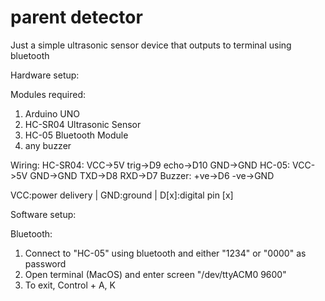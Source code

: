 # parent detector
Just a simple ultrasonic sensor device that outputs to terminal using bluetooth

Hardware setup:

Modules required:
1. Arduino UNO
2. HC-SR04 Ultrasonic Sensor
3. HC-05 Bluetooth Module
4. any buzzer

Wiring:
HC-SR04:
  VCC->5V
  trig->D9
  echo->D10
  GND->GND
HC-05:
  VCC->5V
  GND->GND
  TXD->D8
  RXD->D7
Buzzer:
  +ve->D6
  -ve->GND

VCC:power delivery | GND:ground | D[x]:digital pin [x]

Software setup:

Bluetooth:
  1. Connect to "HC-05" using bluetooth and either "1234" or "0000" as password
  2. Open terminal (MacOS) and enter screen "/dev/ttyACM0 9600"
  3. To exit, Control + A, K
